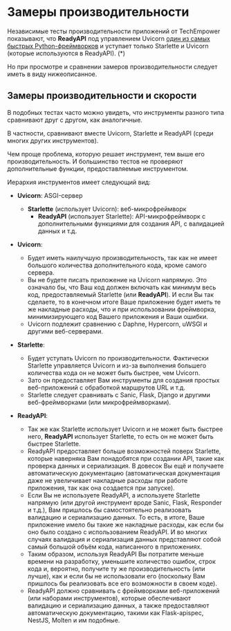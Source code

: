# Замеры производительности

Независимые тесты производительности приложений от TechEmpower показывают, что **ReadyAPI** под управлением Uvicorn <a href="https://www.techempower.com/benchmarks/#section=test&runid=7464e520-0dc2-473d-bd34-dbdfd7e85911&hw=ph&test=query&l=zijzen-7" class="external-link" target="_blank">один из самых быстрых Python-фреймворков</a> и уступает только Starlette и Uvicorn (которые используются в ReadyAPI). (\*)

Но при просмотре и сравнении замеров производительности следует иметь в виду нижеописанное.

## Замеры производительности и скорости

В подобных тестах часто можно увидеть, что инструменты разного типа сравнивают друг с другом, как аналогичные.

В частности, сравнивают вместе Uvicorn, Starlette и ReadyAPI (среди многих других инструментов).

Чем проще проблема, которую решает инструмент, тем выше его производительность. И большинство тестов не проверяют дополнительные функции, предоставляемые инструментом.

Иерархия инструментов имеет следующий вид:

- **Uvicorn**: ASGI-сервер

  - **Starlette** (использует Uvicorn): веб-микрофреймворк
    - **ReadyAPI** (использует Starlette): API-микрофреймворк с дополнительными функциями для создания API, с валидацией данных и т.д.

- **Uvicorn**:

  - Будет иметь наилучшую производительность, так как не имеет большого количества дополнительного кода, кроме самого сервера.
  - Вы не будете писать приложение на Uvicorn напрямую. Это означало бы, что Ваш код должен включать как минимум весь
    код, предоставляемый Starlette (или **ReadyAPI**). И если Вы так сделаете, то в конечном итоге Ваше приложение будет иметь те же накладные расходы, что и при использовании фреймворка, минимизирующего код Вашего приложения и Ваши ошибки.
  - Uvicorn подлежит сравнению с Daphne, Hypercorn, uWSGI и другими веб-серверами.

- **Starlette**:

  - Будет уступать Uvicorn по производительности. Фактически Starlette управляется Uvicorn и из-за выполнения большего количества кода он не может быть быстрее, чем Uvicorn.
  - Зато он предоставляет Вам инструменты для создания простых веб-приложений с обработкой маршрутов URL и т.д.
  - Starlette следует сравнивать с Sanic, Flask, Django и другими веб-фреймворками (или микрофреймворками).

- **ReadyAPI**:
  - Так же как Starlette использует Uvicorn и не может быть быстрее него, **ReadyAPI** использует Starlette, то есть он не может быть быстрее Starlette.
  - ReadyAPI предоставляет больше возможностей поверх Starlette, которые наверняка Вам понадобятся при создании API, такие как проверка данных и сериализация. В довесок Вы ещё и получаете автоматическую документацию (автоматическая документация даже не увеличивает накладные расходы при работе приложения, так как она создается при запуске).
  - Если Вы не используете ReadyAPI, а используете Starlette напрямую (или другой инструмент вроде Sanic, Flask, Responder и т.д.), Вам пришлось бы самостоятельно реализовать валидацию и сериализацию данных. То есть, в итоге, Ваше приложение имело бы такие же накладные расходы, как если бы оно было создано с использованием ReadyAPI. И во многих случаях валидация и сериализация данных представляют собой самый большой объём кода, написанного в приложениях.
  - Таким образом, используя ReadyAPI Вы потратите меньше времени на разработку, уменьшите количество ошибок, строк кода и, вероятно, получите ту же производительность (или лучше), как и если бы не использовали его (поскольку Вам пришлось бы реализовать все его возможности в своем коде).
  - ReadyAPI должно сравнивать с фреймворками веб-приложений (или наборами инструментов), которые обеспечивают валидацию и сериализацию данных, а также предоставляют автоматическую документацию, такими как Flask-apispec, NestJS, Molten и им подобные.
